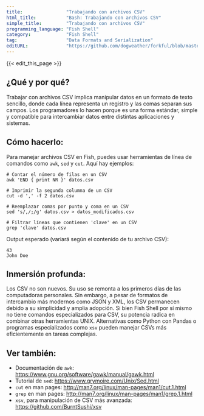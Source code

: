 ```yaml
---
title:                "Trabajando con archivos CSV"
html_title:           "Bash: Trabajando con archivos CSV"
simple_title:         "Trabajando con archivos CSV"
programming_language: "Fish Shell"
category:             "Fish Shell"
tag:                  "Data Formats and Serialization"
editURL:              "https://github.com/dogweather/forkful/blob/master/content/es/fish-shell/working-with-csv.md"
---
```


{{< edit_this_page >}}

## ¿Qué y por qué?

Trabajar con archivos CSV implica manipular datos en un formato de texto sencillo, donde cada línea representa un registro y las comas separan sus campos. Los programadores lo hacen porque es una forma estándar, simple y compatible para intercambiar datos entre distintas aplicaciones y sistemas.

## Cómo hacerlo:

Para manejar archivos CSV en Fish, puedes usar herramientas de línea de comandos como `awk`, `sed` y `cut`. Aquí hay ejemplos:

```fish
# Contar el número de filas en un CSV
awk 'END { print NR }' datos.csv

# Imprimir la segunda columna de un CSV
cut -d ',' -f 2 datos.csv

# Reemplazar comas por punto y coma en un CSV
sed 's/,/;/g' datos.csv > datos_modificados.csv

# Filtrar líneas que contienen 'clave' en un CSV
grep 'clave' datos.csv
```

Output esperado (variará según el contenido de tu archivo CSV):

```plaintext
43
John Doe
```

## Inmersión profunda:

Los CSV no son nuevos. Su uso se remonta a los primeros días de las computadoras personales. Sin embargo, a pesar de formatos de intercambio más modernos como JSON y XML, los CSV permanecen debido a su simplicidad y amplia adopción. Si bien Fish Shell por sí mismo no tiene comandos especializados para CSV, su potencia radica en combinar otras herramientas UNIX. Alternativas como Python con Pandas o programas especializados como `xsv` pueden manejar CSVs más eficientemente en tareas complejas.

## Ver también:

- Documentación de `awk`: https://www.gnu.org/software/gawk/manual/gawk.html
- Tutorial de `sed`: https://www.grymoire.com/Unix/Sed.html
- `cut` en man pages: http://man7.org/linux/man-pages/man1/cut.1.html
- `grep` en man pages: http://man7.org/linux/man-pages/man1/grep.1.html
- `xsv`, para manipulación de CSV más avanzada: https://github.com/BurntSushi/xsv
